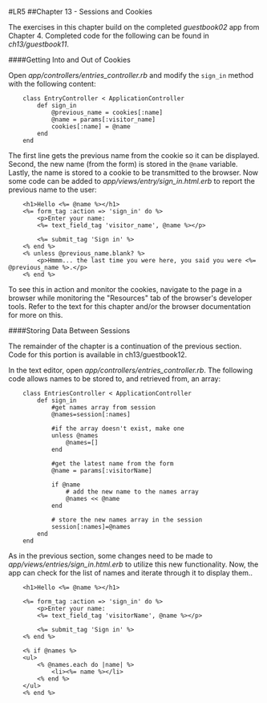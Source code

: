 #LR5
##Chapter 13 - Sessions and Cookies

The exercises in this chapter build on the completed *guestbook02* app from Chapter 4. Completed code for the following can be found in *ch13/guestbook11*.

####Getting Into and Out of Cookies

Open *app/controllers/entries_controller.rb* and modify the `sign_in` method with the following content:

		class EntryController < ApplicationController
			def sign_in
				@previous_name = cookies[:name]
				@name = params[:visitor_name]
				cookies[:name] = @name
			end
		end

The first line gets the previous name from the cookie so it can be displayed. Second, the new name (from the form) is stored in the `@name` variable. Lastly, the name is stored to a cookie to be transmitted to the browser. Now some code can be added to *app/views/entry/sign_in.html.erb* to report the previous name to the user:


		<h1>Hello <%= @name %></h1>
		<%= form_tag :action => 'sign_in' do %>
			<p>Enter your name:
			<%= text_field_tag 'visitor_name', @name %></p>

			<%= submit_tag 'Sign in' %>
		<% end %>
		<% unless @previous_name.blank? %>
			<p>Hmmm... the last time you were here, you said you were <%= @previous_name %>.</p>
		<% end %>

To see this in action and monitor the cookies, navigate to the page in a browser while monitoring the "Resources" tab of the browser's developer tools. Refer to the text for this chapter and/or the browser documentation for more on this.

####Storing Data Between Sessions

The remainder of the chapter is a continuation of the previous section. Code for this portion is available in ch13/guestbook12. 

In the text editor, open *app/controllers/entries_controller.rb*. The following code allows names to be stored to, and retrieved from, an array:

		class EntriesController < ApplicationController
			def sign_in
				#get names array from session
				@names=session[:names]

				#if the array doesn't exist, make one
				unless @names
					@names=[]
				end

				#get the latest name from the form
				@name = params[:visitorName]

				if @name
					# add the new name to the names array
					@names << @name
				end

				# store the new names array in the session
				session[:names]=@names
			end
		end

As in the previous section, some changes need to be made to *app/views/entries/sign_in.html.erb* to utilize this new functionality. Now, the app can check for the list of names and iterate through it to display them..

		<h1>Hello <%= @name %></h1>

		<%= form_tag :action => 'sign_in' do %>
			<p>Enter your name:
			<%= text_field_tag 'visitorName', @name %></p>

			<%= submit_tag 'Sign in' %>
		<% end %>

		<% if @names %>
		<ul>
			<% @names.each do |name| %>
				<li><%= name %></li>
			<% end %>
		</ul>
		<% end %>


